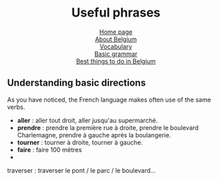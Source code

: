  <center> 
 <h1>Useful phrases</h1>

<p>
 <a href="index.html">Home page</a> <br>
 <a href="page2.html">About Belgium</a> <br>
 <a href="page3.html">Vocabulary</a> <br>
 <a href="page5.html">Basic grammar</a> <br>
 <a href="page6.html">Best things to do in Belgium</a> 
 </p>
</center> 

<h2>Understanding basic directions</h2>

As you have noticed, the French language makes often use of the same verbs.
<ul>
 <li> <strong>aller</strong> : aller tout droit, aller jusqu'au supermarché.</li>
 <li> <strong> prendre</strong> : prendre la première rue à droite, prendre le boulevard   Charlemagne, prendre à gauche après la boulangerie.</li>
 <li> <strong>tourner</strong> : tourner à droite, tourner à gauche.</li>
 <li><strong>faire</strong> : faire 100 mètres<li>
</ul>

traverser : traverser le pont / le parc / le boulevard...

